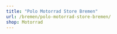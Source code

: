 ```yaml
---
title: "Polo Motorrad Store Bremen"
url: /bremen/polo-motorrad-store-bremen/
shop: Motorrad
---
```

